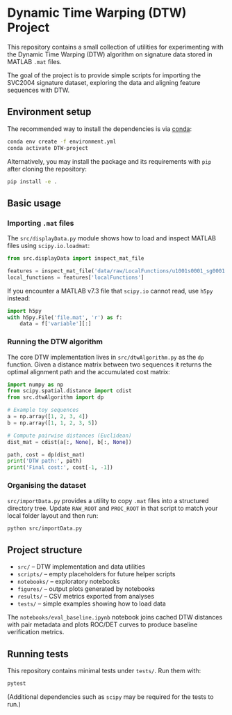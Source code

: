 # Dynamic Time Warping (DTW) Project

This repository contains a small collection of utilities for experimenting with the Dynamic Time Warping (DTW) algorithm on signature data stored in MATLAB `.mat` files.

The goal of the project is to provide simple scripts for importing the SVC2004 signature dataset, exploring the data and aligning feature sequences with DTW.

## Environment setup

The recommended way to install the dependencies is via [conda](https://docs.conda.io/):

```bash
conda env create -f environment.yml
conda activate DTW-project
```

Alternatively, you may install the package and its requirements with `pip` after cloning the repository:

```bash
pip install -e .
```

## Basic usage

### Importing `.mat` files

The `src/displayData.py` module shows how to load and inspect MATLAB files using `scipy.io.loadmat`:

```python
from src.displayData import inspect_mat_file

features = inspect_mat_file('data/raw/LocalFunctions/u1001s0001_sg0001.mat')
local_functions = features['localFunctions']
```

If you encounter a MATLAB v7.3 file that `scipy.io` cannot read, use `h5py` instead:

```python
import h5py
with h5py.File('file.mat', 'r') as f:
    data = f['variable'][:]
```

### Running the DTW algorithm

The core DTW implementation lives in `src/dtwAlgorithm.py` as the `dp` function. Given a distance matrix between two sequences it returns the optimal alignment path and the accumulated cost matrix:

```python
import numpy as np
from scipy.spatial.distance import cdist
from src.dtwAlgorithm import dp

# Example toy sequences
a = np.array([1, 2, 3, 4])
b = np.array([1, 1, 2, 3, 5])

# Compute pairwise distances (Euclidean)
dist_mat = cdist(a[:, None], b[:, None])

path, cost = dp(dist_mat)
print('DTW path:', path)
print('Final cost:', cost[-1, -1])
```

### Organising the dataset

`src/importData.py` provides a utility to copy `.mat` files into a structured directory tree. Update `RAW_ROOT` and `PROC_ROOT` in that script to match your local folder layout and then run:

```bash
python src/importData.py
```

## Project structure

- `src/` – DTW implementation and data utilities
- `scripts/` – empty placeholders for future helper scripts
- `notebooks/` – exploratory notebooks
- `figures/` – output plots generated by notebooks
- `results/` – CSV metrics exported from analyses
- `tests/` – simple examples showing how to load data

The `notebooks/eval_baseline.ipynb` notebook joins cached DTW distances with
pair metadata and plots ROC/DET curves to produce baseline verification metrics.

## Running tests

This repository contains minimal tests under `tests/`. Run them with:

```bash
pytest
```

(Additional dependencies such as `scipy` may be required for the tests to run.)


